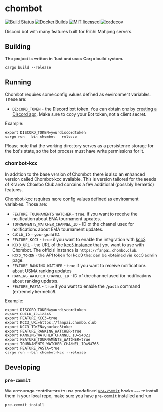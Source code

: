 chombot
=======

[![Build Status](https://github.com/riichi/chombot/workflows/Rust%20CI/badge.svg)](https://github.com/riichi/chombot/actions)
[![Docker Builds](https://github.com/riichi/chombot/workflows/Docker/badge.svg)](https://github.com/riichi/chombot/actions)
[![MIT licensed](https://img.shields.io/badge/license-MIT-blue.svg)](https://github.com/riichi/chombot/blob/master/LICENSE)
[![codecov](https://codecov.io/gh/riichi/chombot/branch/master/graph/badge.svg)](https://codecov.io/gh/riichi/chombot)

Discord bot with many features built for Riichi Mahjong servers.

## Building
The project is written in Rust and uses Cargo build system.
```shell
cargo build --release
```

## Running
Chombot requires some config values defined as environment variables. These are:

* `DISCORD_TOKEN` - the Discord bot token. You can obtain one by [creating a Discord app](https://discord.com/developers/applications). Make sure to copy your Bot token, not a client secret.

Example:

```shell
export DISCORD_TOKEN=yourdiscordtoken
cargo run --bin chombot --release
```

Please note that the working directory serves as a persistence storage for the bot's state, so the bot process must have write permissions for it.

### chombot-kcc
In addition to the base version of Chombot, there is also an enhanced version called Chombot-kcc available. This is version tailored for the needs of Krakow Chombo Club and contains a few additional (possibly hermetic) features.

Chombot-kcc requires more config values defined as environment variables. Those are:
* `FEATURE_TOURNAMENTS_WATCHER` - `true`, if you want to receive the notification about EMA tournament updates.
* `TOURNAMENTS_WATCHER_CHANNEL_ID` - ID of the channel used for notifications about EMA tournament updates.
* `GUILD_ID` - your guild ID.
* `FEATURE_KCC3` - `true` if you want to enable the integration with [kcc3](https://github.com/riichi/kcc3).
* `KCC3_URL` - the URL of the [kcc3 instance](https://github.com/riichi/kcc3) that you want to use with Chombot. The official instance is `https://fanpai.chombo.club`.
* `KCC3_TOKEN` - the API token for kcc3 that can be obtained via kcc3 admin page.
* `FEATURE_RANKING_WATCHER` - `true` if you want to receive notifications about USMA ranking updates.
* `RANKING_WATCHER_CHANNEL_ID` - ID of the channel used for notifications about ranking updates.
* `FEATURE_PASTA` - `true` if you want to enable the `/pasta` command (extremely hermetic!).

Example:

```shell
export DISCORD_TOKEN=yourdiscordtoken
export GUILD_ID=12345
export FEATURE_KCC3=true
export KCC3_URL=https://fanpai.chombo.club
export KCC3_TOKEN=yourkcc3token
export FEATURE_RANKING_WATCHER=true
export RANKING_WATCHER_CHANNEL_ID=54321
export FEATURE_TOURNAMENTS_WATCHER=true
export TOURNAMENTS_WATCHER_CHANNEL_ID=98765
export FEATURE_PASTA=true
cargo run --bin chombot-kcc --release
```

## Developing
### `pre-commit`
We encourage contributors to use predefined [`pre-commit`](https://pre-commit.com/)
hooks --- to install them in your local repo, make sure you have `pre-commit`
installed and run
```shell
pre-commit install
```
